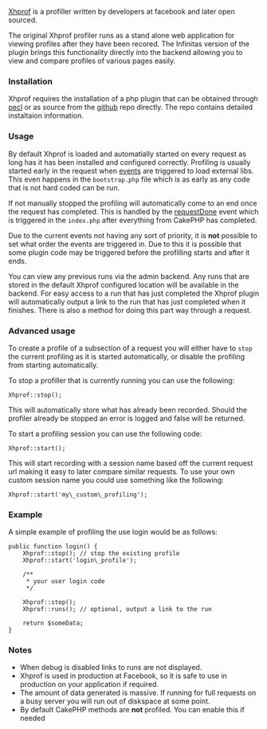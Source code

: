 [Xhprof](https://github.com/facebook/xhprof) is a profiller written by developers at facebook and later open sourced. 

The original Xhprof profiler runs as a stand alone web application for viewing profiles after they have been recored. The Infinitas version of the plugin brings this functionality directly into the backend allowing you to view and compare profiles of various pages easily.

### Installation

Xhprof requires the installation of a php plugin that can be obtained through [pecl](http://pecl.php.net/package/xhprof) or as source from the [github](https://github.com/facebook/xhprof) repo directly. The repo contains detailed instaltaion information.

### Usage

By default Xhprof is loaded and automatially started on every request as long has it has been installed and configured correctly. Profiling is usually started early in the request when [events](/infinitas\_docs/Events) are triggered to load external libs. This even happens in the `bootstrap.php` file which is as early as any code that is not hard coded can be run.

If not manually stopped the profiling will automatically come to an end once the request has completed. This is handled by the [requestDone](/infinitas\_docs/Events) event which is triggered in the `index.php` after everything from CakePHP has completed.

Due to the current events not having any sort of priority, it is **not** possible to set what order the events are triggered in. Due to this it is possible that some plugin code may be triggered before the profilling starts and after it ends.

You can view any previous runs via the admin backend. Any runs that are stored in the default Xhprof configured location will be available in the backend. For easy access to a run that has just completed the Xhprof plugin will automatically output a link to the run that has just completed when it finishes. There is also a method for doing this part way through a request.

### Advanced usage

To create a profile of a subsection of a request you will either have to `stop` the current profiling as it is started automatically, or disable the profiling from starting automatically.

To stop a profiller that is currently running you can use the following:

	Xhprof::stop();

This will automatically store what has already been recorded. Should the profiler already be stopped an error is logged and false will be returned.

To start a profiling session you can use the following code:

	Xhprof::start();

This will start recording with a session name based off the current request url making it easy to later compare similar requests. To use your own custom session name you could use something like the following:

	Xhprof::start('my\_custom\_profiling');

### Example

A simple example of profiling the use login would be as follows:

	public function login() {
		Xhprof::stop(); // stop the existing profile
		Xhprof::start('login\_profile'); 

		/**
		 * your user login code
		 */

		Xhprof::stop();
		Xhprof::runs(); // optional, output a link to the run

		return $someData;
	}

### Notes

- When debug is disabled links to runs are not displayed.
- Xhprof is used in production at Facebook, so it is safe to use in production on your application if required.
- The amount of data generated is massive. If running for full requests on a busy server you will run out of diskspace at some point.
- By default CakePHP methods are **not** profiled. You can enable this if needed

